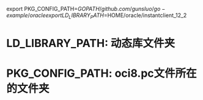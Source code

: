 export PKG_CONFIG_PATH=$GOPATH/github.com/gunsluo/go-example/oracle
export LD_LIBRARY_PATH=$HOME/oracle/instantclient_12_2

# LD_LIBRARY_PATH: 动态库文件夹
# PKG_CONFIG_PATH: oci8.pc文件所在的文件夹
